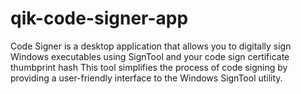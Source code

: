 # qik-code-signer-app
Code Signer is a desktop application that allows you to digitally sign Windows executables using SignTool and your code sign certificate thumbprint hash  This tool simplifies the process of code signing by providing a user-friendly interface to the Windows SignTool utility.
